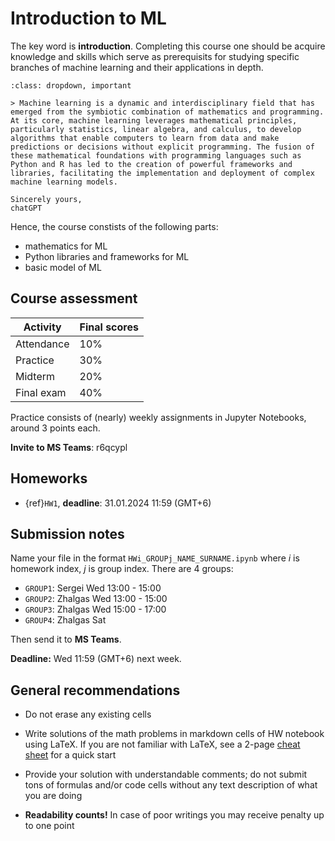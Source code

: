 # Introduction to ML

The key word is **introduction**. Completing this course one should be acquire knowledge and skills which serve as prerequisits for studying specific branches of machine learning and their applications in depth.

```{admonition} Machine learning = Math + Programming
:class: dropdown, important

> Machine learning is a dynamic and interdisciplinary field that has emerged from the symbiotic combination of mathematics and programming. At its core, machine learning leverages mathematical principles, particularly statistics, linear algebra, and calculus, to develop algorithms that enable computers to learn from data and make predictions or decisions without explicit programming. The fusion of these mathematical foundations with programming languages such as Python and R has led to the creation of powerful frameworks and libraries, facilitating the implementation and deployment of complex machine learning models. 

Sincerely yours,
chatGPT
```

Hence, the course constists of the following parts:

* mathematics for ML
* Python libraries and frameworks for ML
* basic model of ML

## Course assessment

| Activity             | Final scores |
| -------------------- | ------------ |
| Attendance           | $10\%$       |
| Practice             | $30\%$       |
| Midterm              | $20\%$       |
| Final exam           | $40\%$       |

Practice consists of (nearly) weekly assignments in Jupyter Notebooks, around $3$ points each.

**Invite to MS Teams**: r6qcypl

## Homeworks

* {ref}`HW1`, **deadline**: 31.01.2024 11:59 (GMT+6)

## Submission notes

Name your file in the format `HWi_GROUPj_NAME_SURNAME.ipynb` where $i$ is homework index, $j$ is group index. There are $4$ groups:

* `GROUP1`: Sergei Wed 13:00 - 15:00
* `GROUP2`: Zhalgas Wed 13:00 - 15:00
* `GROUP3`: Zhalgas Wed 15:00 - 17:00
* `GROUP4`: Zhalgas Sat

Then send it to **MS Teams**.

**Deadline:** Wed 11:59 (GMT+6) next week.

## General recommendations

* Do not erase any existing cells

* Write solutions of the math problems in markdown cells of HW notebook using LaTeX. If you are not familiar with LaTeX, see a 2-page [cheat sheet](http://tug.ctan.org/info/undergradmath/undergradmath.pdf) for a quick start

* Provide your solution with understandable comments; do not submit tons of formulas and/or code  cells without any text description of what you are doing

* **Readability counts!** In case of poor writings you may receive penalty up to one point
